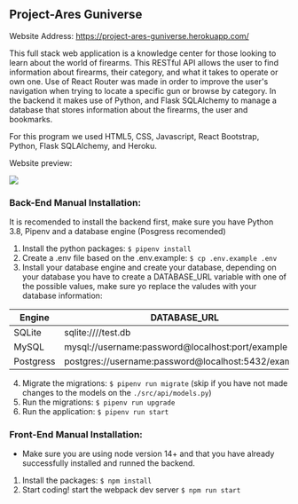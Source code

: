 ## Project-Ares Guniverse

Website Address: https://project-ares-guniverse.herokuapp.com/

This full stack web application is a knowledge center for those looking to learn about the world of firearms. This RESTful API allows the user to find information about firearms, their category, and what it takes to operate or own one. Use of React Router was made in order to improve the user's navigation when trying to locate a specific gun or browse by category. In the backend it makes use of Python, and Flask SQLAlchemy to manage a database that stores information about the firearms, the user and bookmarks. 

For this program we used HTML5, CSS, Javascript, React Bootstrap, Python, Flask SQLAlchemy, and Heroku.

Website preview:

<a href="https://www.loom.com/share/20c3949b61fe4baabeb87c897a420782"><img src="https://media.giphy.com/media/th0rbxMguFicnMzT7M/giphy.gif" /></a>

### Back-End Manual Installation:

It is recomended to install the backend first, make sure you have Python 3.8, Pipenv and a database engine (Posgress recomended)

1. Install the python packages: `$ pipenv install`
2. Create a .env file based on the .env.example: `$ cp .env.example .env`
3. Install your database engine and create your database, depending on your database you have to create a DATABASE_URL variable with one of the possible values, make sure yo replace the valudes with your database information:

| Engine	| DATABASE_URL 						|
| ------------- | ----------------------------------------------------- |
| SQLite	| sqlite:////test.db	 				|
| MySQL		| mysql://username:password@localhost:port/example	|
| Postgress	| postgres://username:password@localhost:5432/example 	|

4. Migrate the migrations: `$ pipenv run migrate` (skip if you have not made changes to the models on the `./src/api/models.py`)
5. Run the migrations: `$ pipenv run upgrade`
6. Run the application: `$ pipenv run start`


### Front-End Manual Installation:

- Make sure you are using node version 14+ and that you have already successfully installed and runned the backend.

1. Install the packages: `$ npm install`
2. Start coding! start the webpack dev server `$ npm run start`

